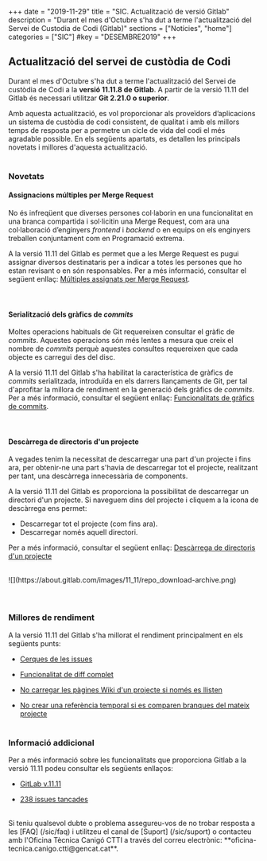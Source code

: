 +++
date        = "2019-11-29"
title       = "SIC. Actualització de versió Gitlab"
description = "Durant el mes d'Octubre s'ha dut a terme l'actualització del Servei de Custodia de Codi (Gitlab)"
sections    = ["Notícies", "home"]
categories  = ["SIC"]
#key         = "DESEMBRE2019"
+++

## Actualització del servei de custòdia de Codi

Durant el mes d'Octubre s'ha dut a terme l'actualització del Servei de custòdia de Codi a la **versió 11.11.8 de Gitlab**.
A partir de la versió 11.11 del Gitlab és necessari utilitzar **Git 2.21.0 o superior**. 

Amb aquesta actualització, es vol proporcionar als proveïdors d’aplicacions un sistema de custòdia de codi consistent, de qualitat i amb els millors temps de resposta per a permetre un cicle de vida del codi el més agradable possible. En els següents apartats, es detallen les principals novetats i millores d'aquesta actualització.
<br><br>

### Novetats

#### Assignacions múltiples per Merge Request

No és infreqüent que diverses persones col·laborin en una funcionalitat en una branca compartida i sol·licitin una Merge Request, com ara una col·laboració d’enginyers _frontend_ i _backend_ o en equips on els enginyers treballen conjuntament com en Programació extrema.

A la versió 11.11 del Gitlab es permet que a les Merge Request es pugui assignar diversos destinataris per a indicar a totes les persones que ho estan revisant o en són responsables.  Per a més informació, consultar el següent enllaç: [Múltiples assignats per Merge Request](https://docs.gitlab.com/ee/user/project/merge_requests/#multiple-assignees-starter).
<br><br><br>

#### Serialització dels gràfics de _commits_

Moltes operacions habituals de Git requereixen consultar el gràfic de _commits_. Aquestes operacions són més lentes a mesura que creix el nombre de _commits_ perquè aquestes consultes requereixen que cada objecte es carregui des del disc. 

A la versió 11.11 del Gitlab s'ha habilitat la característica de gràfics de _commits_ serialitzada, introduïda en els darrers llançaments de Git, per tal d'aprofitar la millora de rendiment en la generació dels gràfics de _commits_. Per a més informació, consultar el següent enllaç: [Funcionalitats de gràfics de commits](https://git-scm.com/docs/commit-graph).
<br><br><br>

#### Descàrrega de directoris d'un projecte

A vegades tenim la necessitat de descarregar una part d'un projecte i fins ara, per obtenir-ne una part s'havia de descarregar tot el projecte, realitzant per tant, una descàrrega innecessària de components.

A la versió 11.11 del Gitlab es proporciona la possibilitat de descarregar un directori d'un projecte. Si naveguem dins del projecte i cliquem a la icona de descàrrega ens permet:

- Descarregar tot el projecte (com fins ara).
- Descarregar només aquell directori.

Per a més informació, consultar el següent enllaç: [Descàrrega de directoris d'un projecte](https://docs.gitlab.com/ee/user/project/repository/#download-source-code)

<br>
![](https://about.gitlab.com/images/11_11/repo_download-archive.png)
<br><br><br>

### Millores de rendiment

A la versió 11.11 del Gitlab s'ha millorat el rendiment principalment en els següents punts:

- [Cerques de les issues](https://gitlab.com/gitlab-org/gitlab-ce/merge_requests/27817)

- [Funcionalitat de diff complet](https://gitlab.com/gitlab-org/gitlab-foss/merge_requests/27413)

- [No carregar les pàgines Wiki d'un projecte si només es llisten](https://gitlab.com/gitlab-org/gitlab-foss/merge_requests/22801)

- [No crear una referència temporal si es comparen branques del mateix projecte](https://gitlab.com/gitlab-org/gitlab-foss/merge_requests/24038)
<br><br>

### Informació addicional

Per a més informació sobre les funcionalitats que proporciona Gitlab a la versió 11.11 podeu consultar els següents enllaços:

- [GitLab v.11.11](https://about.gitlab.com/2019/05/22/gitlab-11-11-released/)

- [238 issues tancades](https://gitlab.com/gitlab-org/gitlab-foss/issues?scope=all&utf8=%E2%9C%93&state=all&milestone_title=11.11)

<br>
Si teniu qualsevol dubte o problema assegureu-vos de no trobar resposta a les [FAQ] (/sic/faq) i utilitzeu el canal de [Suport] (/sic/suport) o contacteu amb l'Oficina Tècnica Canigó CTTI a través del correu electrònic: **oficina-tecnica.canigo.ctti@gencat.cat**.
